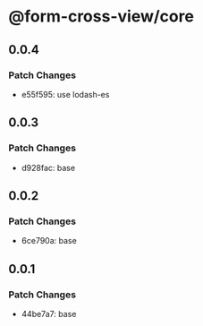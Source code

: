 # @form-cross-view/core

## 0.0.4

### Patch Changes

- e55f595: use lodash-es

## 0.0.3

### Patch Changes

- d928fac: base

## 0.0.2

### Patch Changes

- 6ce790a: base

## 0.0.1

### Patch Changes

- 44be7a7: base
